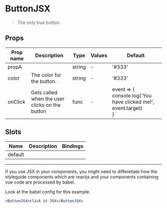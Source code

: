 # ButtonJSX

> The only true button.

## Props

| Prop name | Description                                    | Type   | Values | Default                                                               |
| --------- | ---------------------------------------------- | ------ | ------ | --------------------------------------------------------------------- |
| propA     |                                                | string | -      | '#333'                                                                |
| color     | The color for the button.                      | string | -      | '#333'                                                                |
| onClick   | Gets called when the user clicks on the button | func   | -      | event => {<br> console.log('You have clicked me!', event.target)<br>} |

## Slots

| Name    | Description | Bindings |
| ------- | ----------- | -------- |
| default |             |          |

---

If you use JSX in your components, you might need to differetiate how the styleguide components which are reactjs and your components containing vue code are processed by babel.

Look at the babel config for this example.

```jsx
<ButtonJSX>click it JSX</ButtonJSX>
```
